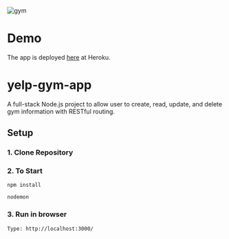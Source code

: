 ![gym](https://user-images.githubusercontent.com/13827656/27255414-e29200a2-53a6-11e7-939e-c590e82b7b21.jpg)

# Demo

The app is deployed [here](https://vast-waters-32274.herokuapp.com/) at Heroku.

# yelp-gym-app

A full-stack Node.js project to allow user to create, read, update, and delete gym information with RESTful routing.

## Setup
### 1. Clone Repository
### 2. To Start
```
npm install
```
```
nodemon
```
### 3. Run in browser
```
Type: http://localhost:3000/
```


